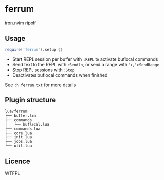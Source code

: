 # ferrum

iron.nvim ripoff

## Usage

```lua
require('ferrum').setup {}
```

- Start REPL session per buffer with `:REPL`  to activate buflocal commands
- Send text to the REPL with `:Sendln`, or send a range with `'<,'>SendRange`
- Stop REPL sessions with `:Stop`  
- Deactivates buflocal commands when finished

See `:h ferrum.txt` for more details

## Plugin structure

```
lua/ferrum
├── buffer.lua
├── commands
│   └── buflocal.lua
├── commands.lua
├── core.lua
├── init.lua
├── jobs.lua
└── util.lua
```

## Licence

WTFPL

